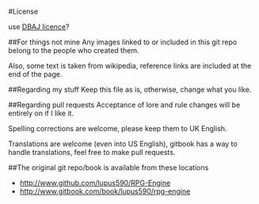 #License

use [DBAJ licence](https://github.com/lupus590/DBaJ)?

##For things not mine
Any images linked to or included in this git repo belong to the people who created them.

Also, some text is taken from wikipedia, reference links are included at the end of the page.


##Regarding my stuff
Keep this file as is, otherwise, change what you like.

##Regarding pull requests
Acceptance of lore and rule changes will be entirely on if I like it.

Spelling corrections are welcome, please keep them to UK English.

Translations are welcome (even into US English), gitbook has a way to handle translations, feel free to make pull requests.


##The original git repo/book is available from these locations
* http://www.github.com/lupus590/RPG-Engine
* http://www.gitbook.com/book/lupus590/rpg-engine
